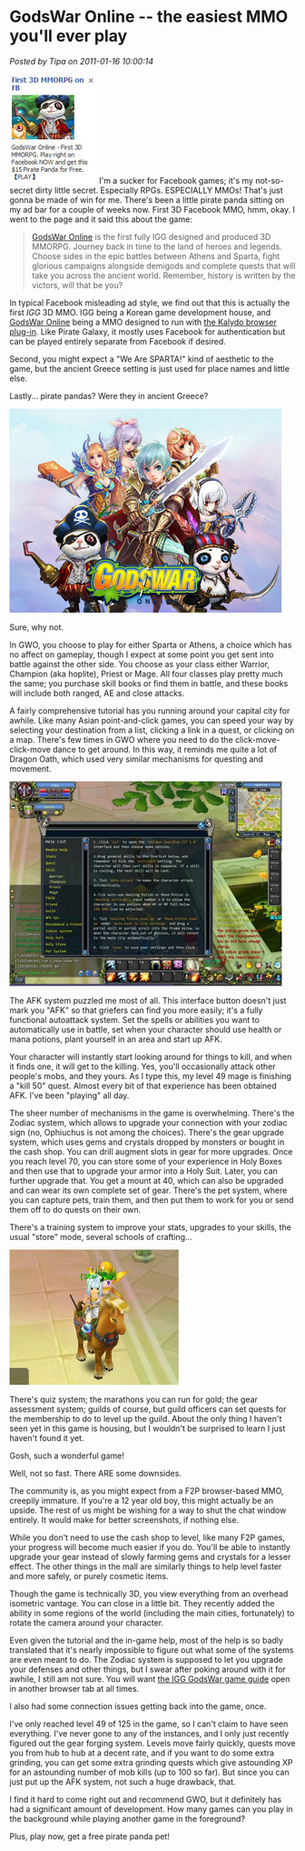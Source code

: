 # GodsWar Online -- the easiest MMO you'll ever play

*Posted by Tipa on 2011-01-16 10:00:14*

![](../../../uploads/2011/01/Fullscreen-capture-1152011-102553-PM.jpg "Pirate Panda!") I'm a sucker for Facebook games; it's my not-so-secret dirty little secret. Especially RPGs. ESPECIALLY MMOs! That's just gonna be made of win for me. There's been a little pirate panda sitting on my ad bar for a couple of weeks now. First 3D Facebook MMO, hmm, okay. I went to the page and it said this about the game:


> [GodsWar Online](http://apps.facebook.com/godswar_online/) is the first fully IGG designed and produced 3D MMORPG. Journey back in time to the land of heroes and legends. Choose sides in the epic battles between Athens and Sparta, fight glorious campaigns alongside demigods and complete quests that will take you across the ancient world. Remember, history is written by the victors, will that be you?



In typical Facebook misleading ad style, we find out that this is actually the first *IGG* 3D MMO. IGG being a Korean game development house, and [GodsWar Online](http://apps.facebook.com/godswar_online/) being a MMO designed to run with [the Kalydo browser plug-in](http://en.wikipedia.org/wiki/Kalydo). Like Pirate Galaxy, it mostly uses Facebook for authentication but can be played entirely separate from Facebook if desired.

Second, you might expect a "We Are SPARTA!" kind of aesthetic to the game, but the ancient Greece setting is just used for place names and little else.

Lastly... pirate pandas? Were they in ancient Greece?

![](../../../uploads/2011/01/Fullscreen-capture-1152011-103343-PM.jpg "Pirate pandas?")

Sure, why not.

In GWO, you choose to play for either Sparta or Athens, a choice which has no affect on gameplay, though I expect at some point you get sent into battle against the other side. You choose as your class either Warrior, Champion (aka hoplite), Priest or Mage. All four classes play pretty much the same; you purchase skill books or find them in battle, and these books will include both ranged, AE and close attacks.

A fairly comprehensive tutorial has you running around your capital city for awhile. Like many Asian point-and-click games, you can speed your way by selecting your destination from a list, clicking a link in a quest, or clicking on a map. There's few times in GWO where you need to do the click-move-click-move dance to get around. In this way, it reminds me quite a lot of Dragon Oath, which used very similar mechanisms for questing and movement.

[![](../../../uploads/2011/01/kalydoloader-2011-01-15-22-55-39-10-480x360.jpg "AFK system")](../../../uploads/2011/01/kalydoloader-2011-01-15-22-55-39-10.jpg)

The AFK system puzzled me most of all. This interface button doesn't just mark you "AFK" so that griefers can find you more easily; it's a fully functional autoattack system. Set the spells or abilities you want to automatically use in battle, set when your character should use health or mana potions, plant yourself in an area and start up AFK.

Your character will instantly start looking around for things to kill, and when it finds one, it will get to the killing. Yes, you'll occasionally attack other people's mobs, and they yours. As I type this, my level 49 mage is finishing a "kill 50" quest. Almost every bit of that experience has been obtained AFK. I've been "playing" all day.

The sheer number of mechanisms in the game is overwhelming. There's the Zodiac system, which allows to upgrade your connection with your zodiac sign (no, Ophiuchus is not among the choices). There's the gear upgrade system, which uses gems and crystals dropped by monsters or bought in the cash shop. You can drill augment slots in gear for more upgrades. Once you reach level 70, you can store some of your experience in Holy Boxes and then use that to upgrade your armor into a Holy Suit. Later, you can further upgrade that. You get a mount at 40, which can also be upgraded and can wear its own complete set of gear. There's the pet system, where you can capture pets, train them, and then put them to work for you or send them off to do quests on their own.

There's a training system to improve your stats, upgrades to your skills, the usual "store" mode, several schools of crafting...

[![](../../../uploads/2011/01/kalydoloader-2011-01-15-22-52-33-49.jpg "Me and my Greek Steed")](../../../uploads/2011/01/kalydoloader-2011-01-15-22-52-33-49.jpg)

There's quiz system; the marathons you can run for gold; the gear assessment system; guilds of course, but guild officers can set quests for the membership to do to level up the guild. About the only thing I haven't seen yet in this game is housing, but I wouldn't be surprised to learn I just haven't found it yet.

Gosh, such a wonderful game!

Well, not so fast. There ARE some downsides.

The community is, as you might expect from a F2P browser-based MMO, creepily immature. If you're a 12 year old boy, this might actually be an upside. The rest of us might be wishing for a way to shut the chat window entirely. It would make for better screenshots, if nothing else.

While you don't need to use the cash shop to level, like many F2P games, your progress will become much easier if you do. You'll be able to instantly upgrade your gear instead of slowly farming gems and crystals for a lesser effect. The other things in the mall are similarly things to help level faster and more safely, or purely cosmetic items.

Though the game is technically 3D, you view everything from an overhead isometric vantage. You can close in a little bit. They recently added the ability in some regions of the world (including the main cities, fortunately) to rotate the camera around your character.

Even given the tutorial and the in-game help, most of the help is so badly translated that it's nearly impossible to figure out what some of the systems are even meant to do. The Zodiac system is supposed to let you upgrade your defenses and other things, but I swear after poking around with it for awhile, I still am not sure. You will want [the IGG GodsWar game guide](http://gw.igg.com/main.php) open in another browser tab at all times.

I also had some connection issues getting back into the game, once.

I've only reached level 49 of 125 in the game, so I can't claim to have seen everything. I've never gone to any of the instances, and I only just recently figured out the gear forging system. Levels move fairly quickly, quests move you from hub to hub at a decent rate, and if you want to do some extra grinding, you can get some extra grinding quests which give astounding XP for an astounding number of mob kills (up to 100 so far). But since you can just put up the AFK system, not such a huge drawback, that.

I find it hard to come right out and recommend GWO, but it definitely has had a significant amount of development. How many games can you play in the background while playing another game in the foreground?

Plus, play now, get a free pirate panda pet!


